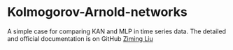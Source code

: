# Kolmogorov-Arnold-networks
A simple case for comparing KAN and MLP in time series data.
The detailed and official documentation is on GitHub [Ziming Liu](https://github.com/KindXiaoming/pykan)



